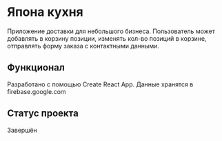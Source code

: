 # Япона кухня
Приложение доставки для небольшого бизнеса.
Пользователь может добавлять в корзину позиции, изменять кол-во позиций в корзине, отправлять форму заказа с контактными данными.

## Функционал
Разработано с помощью Сreate React App.
Данные хранятся в firebase.google.com

## Статус проекта
Завершён


